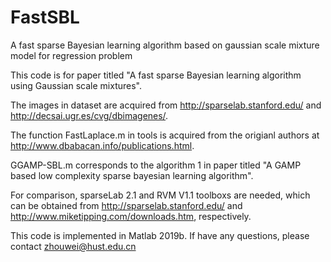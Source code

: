 # FastSBL
A fast sparse Bayesian learning algorithm based on gaussian scale mixture model for regression problem

This code is for paper titled "A fast sparse Bayesian learning algorithm using Gaussian scale mixtures". 

The images in dataset are acquired from http://sparselab.stanford.edu/ and http://decsai.ugr.es/cvg/dbimagenes/.

The function FastLaplace.m in tools is acquired from the origianl authors at http://www.dbabacan.info/publications.html. 

GGAMP-SBL.m corresponds to the algorithm 1 in paper titled "A GAMP based low complexity sparse bayesian learning algorithm".  

For comparison, sparseLab 2.1 and RVM V1.1 toolboxs are needed, which can be obtained from http://sparselab.stanford.edu/ and http://www.miketipping.com/downloads.htm, respectively. 

This code is implemented in Matlab 2019b. If have any questions, please contact zhouwei@hust.edu.cn


